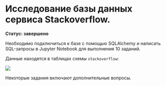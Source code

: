# Исследование базы данных сервиса Stackoverflow.

**Статус: завершено**

Необходимо подключиться к базе с помощью SQLAlchemy и написать SQL-запросы в Jupyter Notebook для выполнения 10 заданий. 

Данные находятся в таблицах схемы `stackoverflow`:

![](https://pictures.s3.yandex.net/resources/0.1_2880border_1638351696.png)

Некоторые задания включают дополнительные вопросы.
